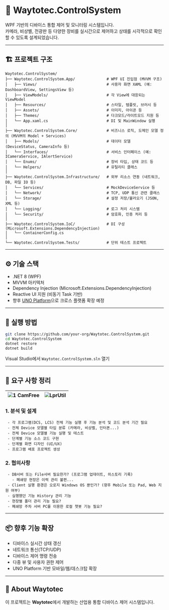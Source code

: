 
# 🚀 Waytotec.ControlSystem

WPF 기반의 디바이스 통합 제어 및 모니터링 시스템입니다.  
카메라, 비상벨, 전광판 등 다양한 장비를 실시간으로 제어하고 상태를 시각적으로 확인할 수 있도록 설계되었습니다.

---

## 🏗️ 프로젝트 구조

```
Waytotec.ControlSystem/
├── Waytotec.ControlSystem.App/              # WPF UI 진입점 (MVVM 구조)
│   ├── Views/                               # 사용자 화면 XAML (예: DashboardView, SettingsView 등)
│   ├── ViewModels/                          # 각 View에 대응되는 ViewModel
│   ├── Resources/                           # 스타일, 템플릿, 브러시 등
│   ├── Assets/                              # 이미지, 아이콘 등
│   ├── Themes/                              # 다크모드/라이트모드 지원 등
│   └── App.xaml.cs                          # DI 및 MainWindow 실행
│
├── Waytotec.ControlSystem.Core/             # 비즈니스 로직, 도메인 모델 정의 (MVVM의 Model + Services)
│   ├── Models/                              # 데이터 모델 (DeviceStatus, CameraInfo 등)
│   └── Interfaces/                          # 서비스 인터페이스 (예: ICameraService, IAlertService)
│   └── Enums/                               # 장비 타입, 상태 코드 등
│   └── Helpers/                             # 유틸리티 클래스
│
├── Waytotec.ControlSystem.Infrastructure/   # 외부 리소스 연동 (네트워크, DB, 파일 IO 등)
│   └── Services/                            # MockDeviceService 등
│   └── Network/                             # TCP, UDP 통신 관련 클래스
│   └── Storage/                             # 설정 저장/불러오기 (JSON, XML 등)
│   └── Logging/                             # 로그 처리 시스템
│   └── Security/                            # 암호화, 인증 처리 등
│
├── Waytotec.ControlSystem.IoC/              # DI 구성 (Microsoft.Extensions.DependencyInjection)
│   └── ContainerConfig.cs
│
└── Waytotec.ControlSystem.Tests/            # 단위 테스트 프로젝트
```

---

## ⚙️ 기술 스택

- .NET 8 (WPF)
- MVVM 아키텍처
- Dependency Injection (Microsoft.Extensions.DependencyInjection)
- Reactive UI 지원 (비동기 Task 기반)
- 향후 [UNO Platform](https://platform.uno/)으로 크로스 플랫폼 확장 예정

---

## 🔧 실행 방법

```bash
git clone https://github.com/your-org/Waytotec.ControlSystem.git
cd Waytotec.ControlSystem
dotnet restore
dotnet build
```

Visual Studio에서 `Waytotec.ControlSystem.sln` 열기

---

## 📝 요구 사항 정리

|![1 CamFree](https://github.com/user-attachments/assets/b5bce43e-6e01-4759-86f6-9be38dff2834)|![LprUtil](https://github.com/user-attachments/assets/fe6ef6d2-c0a9-4735-8f7a-8c893c0d5d25)|
|---|---|

### 1. 분석 및 설계
```text
 - 각 프로그램(DCS, LCS) 전체 기능 실행 후 기능 분석 및 코드 분석 기간 필요
 - 전체 Device 모델별 타입 분류 (카메라, 비상벨, 인터폰...)
 - 전체 Device 모델별 기능 실행 및 테스트
 - 단계별 기능 소스 코드 구현
 - 단계별 화면 디자인 (UI/UX)
 - 프로그램 배포 프로젝트 생성
```

### 2. 협의사항
```text
 - DB서버 또는 File서버 필요한가? (프로그램 업데이트, 히스토리 기록)
   - 폐쇄망 현장은 이력 관리 불편...
 - Client 실행 환경은 오로지 Windows OS 뿐인가? (향후 Mobile 또는 Pad, Web 지원 여부)
 - 실행했던 기능 History 관리 기능 
 - 현장별 폴더 관리 기능 필요?
 - 폐쇄망 주차 서버 PC를 이용한 로컬 챗봇 기능 필요?
```

---

## 📦 향후 기능 확장

- 디바이스 실시간 상태 갱신
- 네트워크 통신(TCP/UDP)
- 디바이스 제어 명령 전송
- 다중 뷰 및 사용자 권한 제어
- UNO Platform 기반 모바일/웹/데스크탑 확장

---

## 🏢 About Waytotec

이 프로젝트는 **Waytotec**에서 개발하는 산업용 통합 디바이스 제어 시스템입니다.
